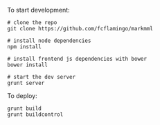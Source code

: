 To start development:
```
# clone the repo
git clone https://github.com/fcflamingo/markmml 

# install node dependencies 
npm install

# install frontend js dependencies with bower
bower install

# start the dev server
grunt server

```



To deploy:
```
grunt build
grunt buildcontrol
```
